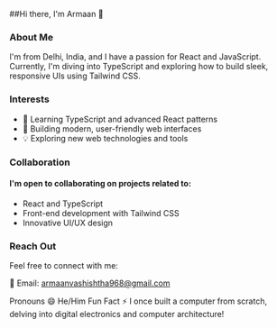 ##Hi there, I'm Armaan 👋

### About Me
I'm from Delhi, India, and I have a passion for React and JavaScript. Currently, I'm diving into TypeScript and exploring how to build sleek, responsive UIs using Tailwind CSS.

### Interests
- 🌱 Learning TypeScript and advanced React patterns
- 🚀 Building modern, user-friendly web interfaces
- 💡 Exploring new web technologies and tools
### Collaboration
#### I'm open to collaborating on projects related to:

- React and TypeScript
- Front-end development with Tailwind CSS
- Innovative UI/UX design
### Reach Out
Feel free to connect with me:

📧 Email: armaanvashishtha968@gmail.com

Pronouns
😄 He/Him
Fun Fact
⚡ I once built a computer from scratch, delving into digital electronics and computer architecture!
<!---
ArvashV/ArvashV is a ✨ special ✨ repository because its `README.md` (this file) appears on your GitHub profile.
You can click the Preview link to take a look at your changes.
--->
